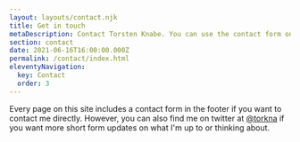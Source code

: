 ```yaml
---
layout: layouts/contact.njk
title: Get in touch
metaDescription: Contact Torsten Knabe. You can use the contact form on this site or send him an email.
section: contact
date: 2021-06-16T16:00:00.000Z
permalink: /contact/index.html
eleventyNavigation:
  key: Contact
  order: 3
---
```

Every page on this site includes a contact form in the footer if you want to contact me directly. However, you can also find me on twitter at [@torkna](https://twitter.com/torkna) if you want more short form updates on what I'm up to or thinking about.